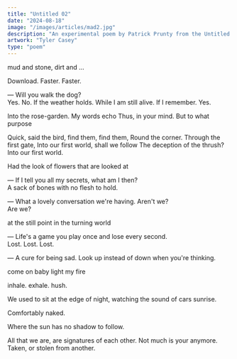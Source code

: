 ```yaml
---
title: "Untitled 02"
date: "2024-08-18"
image: "/images/articles/mad2.jpg"
description: "An experimental poem by Patrick Prunty from the Untitled Collection."
artwork: "Tyler Casey"
type: "poem"
---
```


mud and stone, dirt and ...





Download. Faster. Faster. 

— Will you walk the dog? \
Yes. No. If the weather holds. While I am still alive. If I remember. Yes.

Into the rose-garden. My words echo
Thus, in your mind.
But to what purpose

Quick, said the bird, find them, find them,
Round the corner. Through the first gate,
Into our first world, shall we follow
The deception of the thrush? Into our first world.

Had the look of flowers that are looked at

— If I tell you all my secrets, what am I then? \
A sack of bones with no flesh to hold.

— What a lovely conversation we're having. Aren't we? \
Are we?


at the still point in the turning world

— Life's a game you play once and lose every second. \
Lost. Lost. Lost.

— A cure for being sad. Look up instead of down when you're thinking.


come on baby light my fire

inhale. exhale. hush.

We used to sit at the edge of night, watching the sound of cars sunrise.

Comfortably naked.

Where the sun has no shadow to follow.

All that we are, are signatures of each other. Not much is your anymore. Taken, or stolen from another.